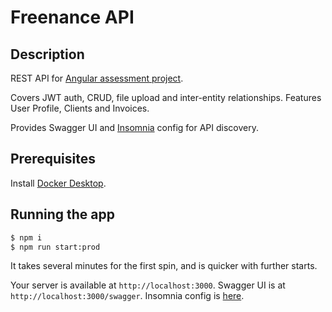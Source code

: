 # Freenance API

## Description

REST API for [Angular assessment project](https://github.com/users/AzamatRasulov/projects/3/views/1?pane=info).

Covers JWT auth, CRUD, file upload and inter-entity relationships. Features User Profile, Clients and Invoices.

Provides Swagger UI and [Insomnia](https://insomnia.rest/) config for API discovery.

## Prerequisites

Install [Docker Desktop](https://www.docker.com/products/docker-desktop/).

## Running the app

```bash
$ npm i
$ npm run start:prod
```

It takes several minutes for the first spin, and is quicker with further starts.

Your server is available at `http://localhost:3000`.
Swagger UI is at `http://localhost:3000/swagger`.
Insomnia config is [here](./Insomnia.json).
